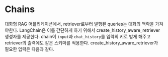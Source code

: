 # Chains

대화형 RAG 어플리케이션에서, retriever로부터 발행된 queries는 대화의 맥락을 가져야한다. LangChain은 이를 간단하게 하기 위해서 create_history_aware_retriever 생성자를 제공한다. chain이 `input`과 `chat_history`를 입력의 키로 받게 해주고 retriever의 출력에도 같은 스키마를 적용한다. create_history_aware_retriever가 필요한 입력은 다음과 같다.
